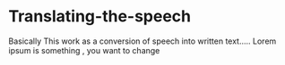 # Translating-the-speech
Basically This work as a conversion of speech into written text.....
Lorem ipsum is something , you want to change
